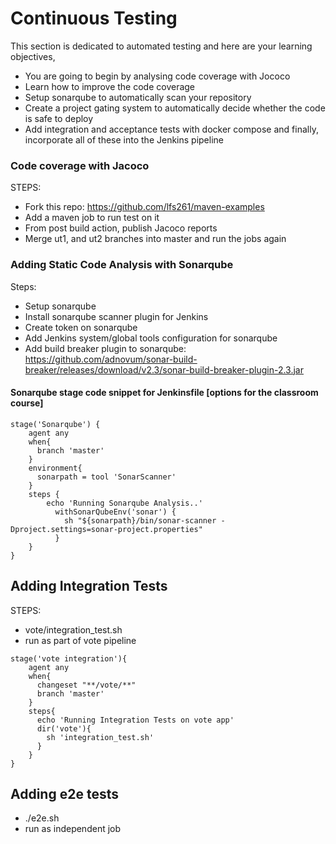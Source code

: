 # Continuous Testing

 This section is dedicated to automated testing and here are your learning objectives,

   * You are going to begin by analysing code coverage with Jococo
   * Learn how to improve the code coverage
   * Setup sonarqube to automatically scan your repository
   * Create a  project gating system  to automatically decide whether the code is safe to deploy
   * Add integration and acceptance tests  with docker compose
   and finally,  incorporate all of these into the Jenkins pipeline

### Code coverage with Jacoco

STEPS:

  * Fork this repo:  https://github.com/lfs261/maven-examples
  * Add a maven job to run  test on it
  * From post build action, publish Jacoco reports
  * Merge ut1, and ut2 branches into master and run the jobs again

### Adding Static Code Analysis with Sonarqube

Steps:

  * Setup sonarqube
  * Install sonarqube scanner plugin for Jenkins
  * Create token on sonarqube
  * Add Jenkins system/global tools  configuration for sonarqube
  * Add build breaker plugin to sonarqube:  https://github.com/adnovum/sonar-build-breaker/releases/download/v2.3/sonar-build-breaker-plugin-2.3.jar




#### Sonarqube stage code snippet for Jenkinsfile [options for the classroom course]

```
stage('Sonarqube') {
    agent any
    when{
      branch 'master'
    }
    environment{
      sonarpath = tool 'SonarScanner'
    }
    steps {
        echo 'Running Sonarqube Analysis..'
          withSonarQubeEnv('sonar') {
            sh "${sonarpath}/bin/sonar-scanner -Dproject.settings=sonar-project.properties"
          }
    }
}

```


## Adding Integration Tests

STEPS:

  * vote/integration_test.sh
  * run as part of vote pipeline

```
stage('vote integration'){
    agent any
    when{
      changeset "**/vote/**"
      branch 'master'
    }
    steps{
      echo 'Running Integration Tests on vote app'
      dir('vote'){
        sh 'integration_test.sh'
      }
    }
}

```

## Adding e2e tests

  * ./e2e.sh
  * run as independent job
